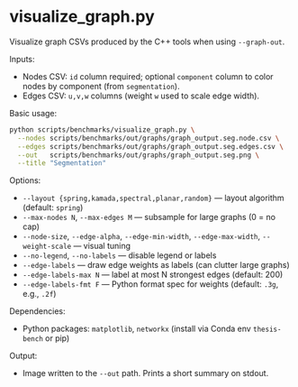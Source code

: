 # visualize_graph.py

Visualize graph CSVs produced by the C++ tools when using `--graph-out`.

Inputs:

- Nodes CSV: `id` column required; optional `component` column to color nodes by component (from `segmentation`).
- Edges CSV: `u,v,w` columns (weight `w` used to scale edge width).

Basic usage:

```bash
python scripts/benchmarks/visualize_graph.py \
  --nodes scripts/benchmarks/out/graphs/graph_output.seg.node.csv \
  --edges scripts/benchmarks/out/graphs/graph_output.seg.edges.csv \
  --out   scripts/benchmarks/out/graphs/graph_output.seg.png \
  --title "Segmentation"
```

Options:

- `--layout {spring,kamada,spectral,planar,random}` — layout algorithm (default: `spring`)
- `--max-nodes N`, `--max-edges M` — subsample for large graphs (0 = no cap)
- `--node-size`, `--edge-alpha`, `--edge-min-width`, `--edge-max-width`, `--weight-scale` — visual tuning
- `--no-legend`, `--no-labels` — disable legend or labels
- `--edge-labels` — draw edge weights as labels (can clutter large graphs)
- `--edge-labels-max N` — label at most N strongest edges (default: 200)
- `--edge-labels-fmt F` — Python format spec for weights (default: `.3g`, e.g., `.2f`)

Dependencies:

- Python packages: `matplotlib`, `networkx` (install via Conda env `thesis-bench` or pip)

Output:

- Image written to the `--out` path. Prints a short summary on stdout.
